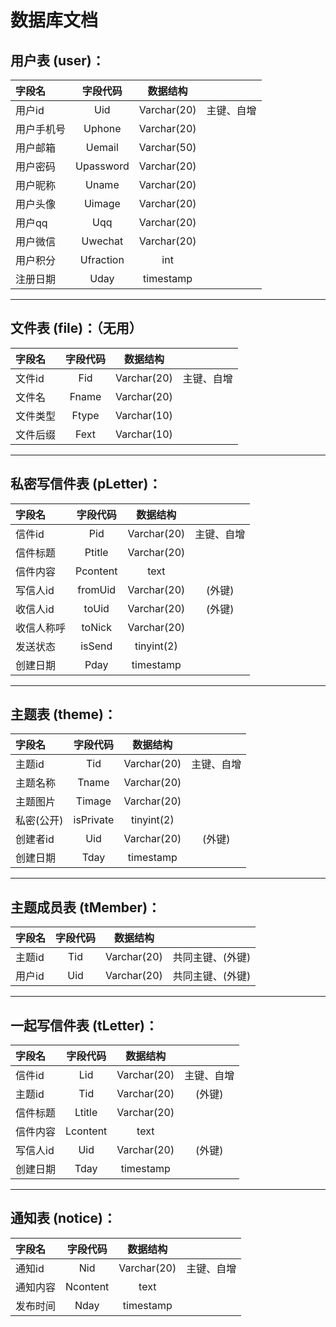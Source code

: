 # 数据库文档

## 用户表 (user)：

| 字段名 | 字段代码 |    数据结构   |     |
|  :-   |   :-:   |     :-:     | :-: |
|用户id  |  Uid    | Varchar(20) | 主键、自增 |
|用户手机号| Uphone | Varchar(20) 
|用户邮箱|  Uemail  | Varchar(50) 
|用户密码| Upassword| Varchar(20)
|用户昵称| Uname    | Varchar(20)
|用户头像| Uimage   | Varchar(20)
|用户qq | Uqq      | Varchar(20)
|用户微信| Uwechat  | Varchar(20)
|用户积分| Ufraction|   int
|注册日期| Uday     | timestamp 

---

## 文件表 (file)：（无用）

| 字段名 | 字段代码 |    数据结构   |     |
|  :-   |   :-:   |     :-:     | :-: |
|文件id  |  Fid    | Varchar(20) | 主键、自增 |
|文件名  | Fname   | Varchar(20)
|文件类型 | Ftype   | Varchar(10)
|文件后缀 | Fext    | Varchar(10)

---

## 私密写信件表 (pLetter)：

| 字段名 | 字段代码 |    数据结构   |     |
|  :-   |   :-:   |     :-:     | :-: |
|信件id  |   Pid   | Varchar(20) | 主键、自增 |
|信件标题|  Ptitle  | Varchar(20)
|信件内容| Pcontent | text
|写信人id| fromUid | Varchar(20) | (外键)
|收信人id|  toUid  | Varchar(20) | (外键)
|收信人称呼| toNick | Varchar(20)
|发送状态|  isSend | tinyint(2)
|创建日期|   Pday  | timestamp

---

## 主题表 (theme)：

| 字段名 | 字段代码 |    数据结构   |     |
|  :-   |   :-:   |     :-:     | :-: |
|主题id  |   Tid   | Varchar(20) | 主键、自增 |
|主题名称|   Tname  | Varchar(20)
|主题图片|  Timage  | Varchar(20)
|私密(公开)|isPrivate| tinyint(2)
|创建者id|   Uid    | Varchar(20) | (外键)
|创建日期|   Tday   | timestamp

---

## 主题成员表 (tMember)：

| 字段名 | 字段代码 |    数据结构   |     |
|  :-   |   :-:   |     :-:     | :-: |
| 主题id |   Tid  |  Varchar(20) | 共同主键、(外键)
| 用户id |   Uid  |  Varchar(20) | 共同主键、(外键)

---

## 一起写信件表 (tLetter)：

| 字段名 | 字段代码 |    数据结构   |     |
|  :-   |   :-:   |     :-:     | :-: |
|信件id |   Lid   | Varchar(20) | 主键、自增
|主题id |   Tid   | Varchar(20) | (外键)
|信件标题|  Ltitle  | Varchar(20)
|信件内容| Lcontent | text
|写信人id|   Uid   | Varchar(20) | (外键)
|创建日期|   Tday   | timestamp

---

## 通知表 (notice)：

| 字段名 | 字段代码 |    数据结构   |     |
|  :-   |   :-:   |     :-:     | :-: |
|通知id  |   Nid   | Varchar(20) | 主键、自增
|通知内容| Ncontent | text
|发布时间|   Nday   | timestamp

